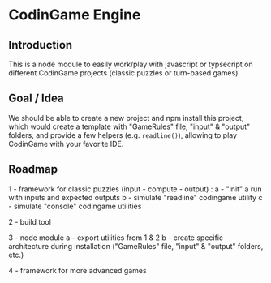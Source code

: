 # CodinGame Engine

## Introduction

This is a node module to easily work/play with javascript or typsecript on different CodinGame projects (classic puzzles or turn-based games)

## Goal / Idea

We should be able to create a new project and npm install this project, which would create a template with "GameRules" file, "input" & "output" folders, and provide a few helpers (e.g. `readline()`), allowing to play CodinGame with your favorite IDE.

## Roadmap

1 - framework for classic puzzles (input - compute - output) :
    a - "init" a run with inputs and expected outputs
    b - simulate "readline" codingame utility
    c - simulate "console" codingame utilities

2 - build tool

3 - node module
    a - export utilities from 1 & 2
    b - create specific architecture during installation ("GameRules" file, "input" & "output" folders, etc.)

4 - framework for more advanced games
